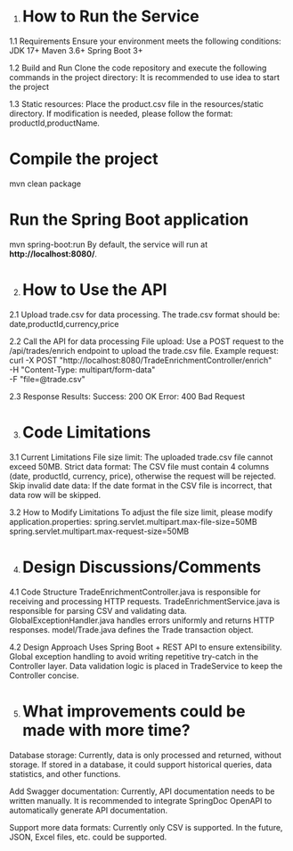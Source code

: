 1. # How to Run the Service
1.1 Requirements
Ensure your environment meets the following conditions:
JDK 17+
Maven 3.6+
Spring Boot 3+

1.2 Build and Run
Clone the code repository and execute the following commands in the project directory:
It is recommended to use idea to start the project

1.3 Static resources:
Place the product.csv file in the resources/static directory. If modification is needed, please follow the format: productId,productName.
# Compile the project
mvn clean package
# Run the Spring Boot application
mvn spring-boot:run
By default, the service will run at **http://localhost:8080/**.

2. # How to Use the API
2.1 Upload trade.csv for data processing. The trade.csv format should be: date,productId,currency,price

2.2 Call the API for data processing
File upload:
Use a POST request to the /api/trades/enrich endpoint to upload the trade.csv file.
Example request:
curl -X POST "http://localhost:8080/TradeEnrichmentController/enrich" \
-H "Content-Type: multipart/form-data" \
-F "file=@trade.csv"

2.3 Response Results:
Success: 200 OK
Error: 400 Bad Request

3. # Code Limitations

3.1 Current Limitations
File size limit: The uploaded trade.csv file cannot exceed 50MB.
Strict data format: The CSV file must contain 4 columns (date, productId, currency, price), otherwise the request will be rejected.
Skip invalid date data: If the date format in the CSV file is incorrect, that data row will be skipped.

3.2 How to Modify Limitations
To adjust the file size limit, please modify application.properties:
spring.servlet.multipart.max-file-size=50MB
spring.servlet.multipart.max-request-size=50MB

4. # Design Discussions/Comments
4.1 Code Structure
TradeEnrichmentController.java is responsible for receiving and processing HTTP requests.
TradeEnrichmentService.java is responsible for parsing CSV and validating data.
GlobalExceptionHandler.java handles errors uniformly and returns HTTP responses.
model/Trade.java defines the Trade transaction object.

4.2 Design Approach
Uses Spring Boot + REST API to ensure extensibility.
Global exception handling to avoid writing repetitive try-catch in the Controller layer.
Data validation logic is placed in TradeService to keep the Controller concise.

5. # What improvements could be made with more time?
Database storage:
Currently, data is only processed and returned, without storage. If stored in a database, it could support historical queries, data statistics, and other functions.

Add Swagger documentation:
Currently, API documentation needs to be written manually. It is recommended to integrate SpringDoc OpenAPI to automatically generate API documentation.

Support more data formats:
Currently only CSV is supported. In the future, JSON, Excel files, etc. could be supported.